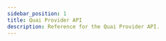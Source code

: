 ```yaml
---
sidebar_position: 1
title: Quai Provider API
description: Reference for the Quai Provider API.
---
```

